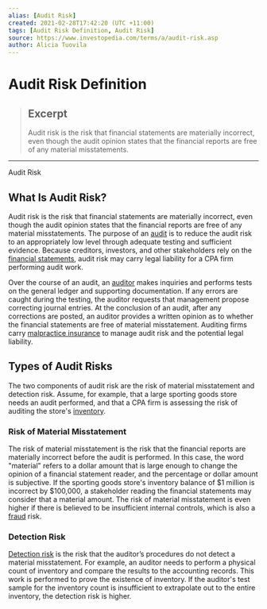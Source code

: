```yaml
---
alias: [Audit Risk]
created: 2021-02-28T17:42:20 (UTC +11:00)
tags: [Audit Risk Definition, Audit Risk]
source: https://www.investopedia.com/terms/a/audit-risk.asp
author: Alicia Tuovila
---
```


# Audit Risk Definition

> ## Excerpt
> Audit risk is the risk that financial statements are materially incorrect, even though the audit opinion states that the financial reports are free of any material misstatements.

---

Audit Risk
## What Is Audit Risk?

Audit risk is the risk that financial statements are materially incorrect, even though the audit opinion states that the financial reports are free of any material misstatements. The purpose of an [audit](https://www.investopedia.com/terms/a/audit.asp) is to reduce the audit risk to an appropriately low level through adequate testing and sufficient evidence. Because creditors, investors, and other stakeholders rely on the [financial statements](https://www.investopedia.com/terms/f/financial-statements.asp), audit risk may carry legal liability for a CPA firm performing audit work.

Over the course of an audit, an [auditor](https://www.investopedia.com/terms/a/auditor.asp) makes inquiries and performs tests on the general ledger and supporting documentation. If any errors are caught during the testing, the auditor requests that management propose correcting journal entries. At the conclusion of an audit, after any corrections are posted, an auditor provides a written opinion as to whether the financial statements are free of material misstatement. Auditing firms carry [malpractice insurance](https://www.investopedia.com/terms/m/malpractice-insurance.asp) to manage audit risk and the potential legal liability.

## Types of Audit Risks

The two components of audit risk are the risk of material misstatement and detection risk. Assume, for example, that a large sporting goods store needs an audit performed, and that a CPA firm is assessing the risk of auditing the store's [inventory](https://www.investopedia.com/terms/i/inventory.asp).

### Risk of Material Misstatement

The risk of material misstatement is the risk that the financial reports are materially incorrect before the audit is performed. In this case, the word "material" refers to a dollar amount that is large enough to change the opinion of a financial statement reader, and the percentage or dollar amount is subjective. If the sporting goods store's inventory balance of $1 million is incorrect by $100,000, a stakeholder reading the financial statements may consider that a material amount. The risk of material misstatement is even higher if there is believed to be insufficient internal controls, which is also a [fraud](https://www.investopedia.com/terms/f/fraud.asp) risk.

### Detection Risk

[Detection risk](https://www.investopedia.com/terms/d/detection-risk.asp) is the risk that the auditor’s procedures do not detect a material misstatement. For example, an auditor needs to perform a physical count of inventory and compare the results to the accounting records. This work is performed to prove the existence of inventory. If the auditor's test sample for the inventory count is insufficient to extrapolate out to the entire inventory, the detection risk is higher.
